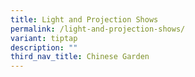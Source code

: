 ```yaml
---
title: Light and Projection Shows
permalink: /light-and-projection-shows/
variant: tiptap
description: ""
third_nav_title: Chinese Garden
---
```

